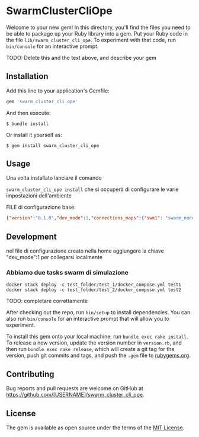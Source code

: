 # SwarmClusterCliOpe

Welcome to your new gem! In this directory, you'll find the files you need to be able to package up your Ruby library into a gem. Put your Ruby code in the file `lib/swarm_cluster_cli_ope`. To experiment with that code, run `bin/console` for an interactive prompt.

TODO: Delete this and the text above, and describe your gem

## Installation

Add this line to your application's Gemfile:

```ruby
gem 'swarm_cluster_cli_ope'
```

And then execute:

    $ bundle install

Or install it yourself as:

    $ gem install swarm_cluster_cli_ope

## Usage

Una volta installato lanciare il comando 

```swarm_cluster_cli_ope install``` che si occuperà di configurare le varie impostazioni dell'ambiente


FILE di configurazione base:
```json
{"version":"0.1.0","dev_mode":1,"connections_maps":{"swm1": "swarm_node_1","swm2": "swarm_node_2","swm3": "swarm_node_3"}}
```


## Development

nel file di configurazione creato nella home aggiungere la chiave "dev_mode":1 per collegarsi localmente

### Abbiamo due tasks swarm di simulazione
```shell script
docker stack deploy -c test_folder/test_1/docker_compose.yml test1
docker stack deploy -c test_folder/test_2/docker_compose.yml test2
```

TODO: completare correttamente

After checking out the repo, run `bin/setup` to install dependencies. You can also run `bin/console` for an interactive prompt that will allow you to experiment.

To install this gem onto your local machine, run `bundle exec rake install`. To release a new version, update the version number in `version.rb`, and then run `bundle exec rake release`, which will create a git tag for the version, push git commits and tags, and push the `.gem` file to [rubygems.org](https://rubygems.org).

## Contributing

Bug reports and pull requests are welcome on GitHub at https://github.com/[USERNAME]/swarm_cluster_cli_ope.


## License

The gem is available as open source under the terms of the [MIT License](https://opensource.org/licenses/MIT).
 